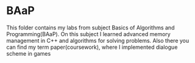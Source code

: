 # BAaP
This folder contains my labs from subject Basics of Algorithms and Programming(BAaP). On this subject I learned advanced memory management in C++ and algorithms for solving problems. Also there you can find my term paper(coursework), where I implemented dialogue scheme in games
